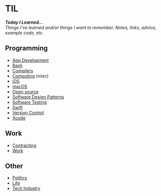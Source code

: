 # TIL

*__Today I Learned...__<br/>Things I've learned and/or things I want to remember. Notes, links, advice, example code, etc.*

## Programming

- [App Development](./app_dev)
- [Bash](./bash)
- [Compilers](./compilers)
- [Computing](./computing) (misc)
- [iOS](./ios)
- [macOS](./macos)
- [Open source](./opensource)
- [Software Design Patterns](./software_design_patterns)
- [Software Testing](./software_testing)
- [Swift](./swift)
- [Version Control](./version_control)
- [Xcode](./xcode)

## Work

- [Contracting](./contracting)
- [Work](./work)

## Other

- [Politics](./politics)
- [Life](./life)
- [Tech Industry](./tech_industry)
